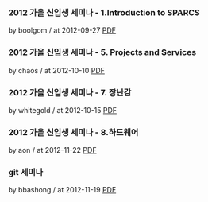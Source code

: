 ### 2012 가을 신입생 세미나 - 1.Introduction to SPARCS

by boolgom / at 2012-09-27
[PDF](https://s3.ap-northeast-2.amazonaws.com/sparcs.home/seminars/boolgom-20121127_1-1.pdf)

### 2012 가을 신입생 세미나 - 5. Projects and Services

by chaos / at 2012-10-10
[PDF](https://s3.ap-northeast-2.amazonaws.com/sparcs.home/seminars/chaos-20121010-1.pptx)

### 2012 가을 신입생 세미나 - 7. 장난감

by whitegold / at 2012-10-15
[PDF](https://s3.ap-northeast-2.amazonaws.com/sparcs.home/seminars/whitegold-20121015-1.pptx)

### 2012 가을 신입생 세미나 - 8.하드웨어

by aon / at 2012-11-22
[PDF](https://s3.ap-northeast-2.amazonaws.com/sparcs.home/seminars/aon-20121122-1.pptx)

### git 세미나

by bbashong / at 2012-11-19
[PDF](https://s3.ap-northeast-2.amazonaws.com/sparcs.home/seminars/bbashong-20121128-1.pptx)
